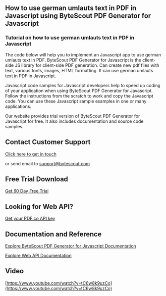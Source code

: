 ## How to use german umlauts text in PDF in Javascript using ByteScout PDF Generator for Javascript

### Tutorial on how to use german umlauts text in PDF in Javascript

The code below will help you to implement an Javascript app to use german umlauts text in PDF. ByteScout PDF Generator for Javascript is the client-side JS library for client-side PDF generation. Can create new pdf files with text, various fonts, images, HTML formatting. It can use german umlauts text in PDF in Javascript.

Javascript code samples for Javascript developers help to speed up coding of your application when using ByteScout PDF Generator for Javascript. Follow the instructions from the scratch to work and copy the Javascript code. You can use these Javascript sample examples in one or many applications.

Our website provides trial version of ByteScout PDF Generator for Javascript for free. It also includes documentation and source code samples.

## Contact Customer Support

[Click here to get in touch](https://bytescout.zendesk.com/hc/en-us/requests/new?subject=ByteScout%20PDF%20Generator%20for%20Javascript%20Question)

or send email to [support@bytescout.com](mailto:support@bytescout.com?subject=ByteScout%20PDF%20Generator%20for%20Javascript%20Question) 

## Free Trial Download

[Get 60 Day Free Trial](https://bytescout.com/download/web-installer?utm_source=github-readme)

## Looking for Web API? 

[Get your PDF.co API key](https://pdf.co/documentation/api?utm_source=github-readme)

## Documentation and Reference

[Explore ByteScout PDF Generator for Javascript Documentation](https://bytescout.com/documentation/index.html?utm_source=github-readme)

[Explore Web API Documentation](https://pdf.co/documentation/api?utm_source=github-readme)

## Video

[https://www.youtube.com/watch?v=tC6w8k9uzCo](https://www.youtube.com/watch?v=tC6w8k9uzCo)